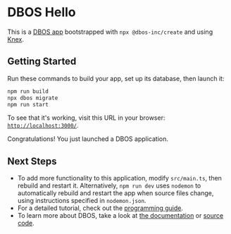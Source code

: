 # DBOS Hello

This is a [DBOS app](https://docs.dbos.dev/) bootstrapped with `npx @dbos-inc/create` and using [Knex](https://docs.dbos.dev/typescript/tutorials/orms/using-knex).

## Getting Started

Run these commands to build your app, set up its database, then launch it:

```bash
npm run build
npx dbos migrate
npm run start
```

To see that it's working, visit this URL in your browser: [`http://localhost:3000/`](http://localhost:3000/).

Congratulations! You just launched a DBOS application.

## Next Steps

- To add more functionality to this application, modify `src/main.ts`, then rebuild and restart it. Alternatively, `npm run dev` uses `nodemon` to automatically rebuild and restart the app when source files change, using instructions specified in `nodemon.json`.
- For a detailed tutorial, check out the [programming guide](https://docs.dbos.dev/typescript/programming-guide).
- To learn more about DBOS, take a look at [the documentation](https://docs.dbos.dev/) or [source code](https://github.com/dbos-inc/dbos-transact-ts).
